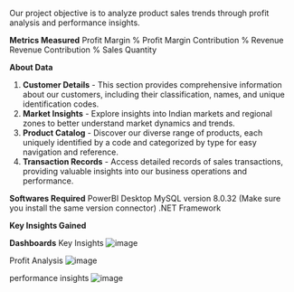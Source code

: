 Our project objective is to analyze product sales trends through profit analysis and performance insights.

**Metrics Measured**
Profit Margin % 
Profit Margin Contribution %
Revenue
Revenue Contribution %
Sales Quantity

**About Data**
1. **Customer Details** - This section provides comprehensive information about our customers, including their classification, names, and unique identification codes.
2. **Market Insights** - Explore insights into Indian markets and regional zones to better understand market dynamics and trends.
3. **Product Catalog** - Discover our diverse range of products, each uniquely identified by a code and categorized by type for easy navigation and reference.
4. **Transaction Records** - Access detailed records of sales transactions, providing valuable insights into our business operations and performance.


**Softwares Required**
PowerBI Desktop
MySQL version 8.0.32 (Make sure you install the same version connector)
.NET Framework


**Key Insights Gained**


**Dashboards**
Key Insights
![image](https://github.com/kaushikmanjunatha/Analytics-with-PowerBI/assets/113636750/013240a1-dbc2-477a-8e36-30900a6be0ae)

Profit Analysis
![image](https://github.com/kaushikmanjunatha/Analytics-with-PowerBI/assets/113636750/b62aa223-f6e7-4513-81ae-66a74dd87b36)

performance insights
![image](https://github.com/kaushikmanjunatha/Analytics-with-PowerBI/assets/113636750/860102fe-e937-404d-a590-c58875a7f0c4)


